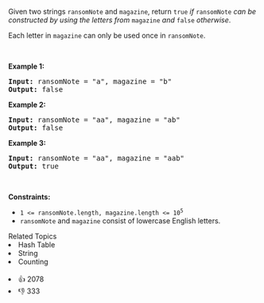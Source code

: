 <p>Given two strings <code>ransomNote</code> and <code>magazine</code>, return <code>true</code><em> if </em><code>ransomNote</code><em> can be constructed by using the letters from </em><code>magazine</code><em> and </em><code>false</code><em> otherwise</em>.</p>

<p>Each letter in <code>magazine</code> can only be used once in <code>ransomNote</code>.</p>

<p>&nbsp;</p> 
<p><strong>Example 1:</strong></p> 
<pre><strong>Input:</strong> ransomNote = "a", magazine = "b"
<strong>Output:</strong> false
</pre>
<p><strong>Example 2:</strong></p> 
<pre><strong>Input:</strong> ransomNote = "aa", magazine = "ab"
<strong>Output:</strong> false
</pre>
<p><strong>Example 3:</strong></p> 
<pre><strong>Input:</strong> ransomNote = "aa", magazine = "aab"
<strong>Output:</strong> true
</pre> 
<p>&nbsp;</p> 
<p><strong>Constraints:</strong></p>

<ul> 
 <li><code>1 &lt;= ransomNote.length, magazine.length &lt;= 10<sup>5</sup></code></li> 
 <li><code>ransomNote</code> and <code>magazine</code> consist of lowercase English letters.</li> 
</ul>

<div><div>Related Topics</div><div><li>Hash Table</li><li>String</li><li>Counting</li></div></div><br><div><li>👍 2078</li><li>👎 333</li></div>